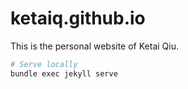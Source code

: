 # ketaiq.github.io
This is the personal website of Ketai Qiu.

```sh
# Serve locally
bundle exec jekyll serve
```